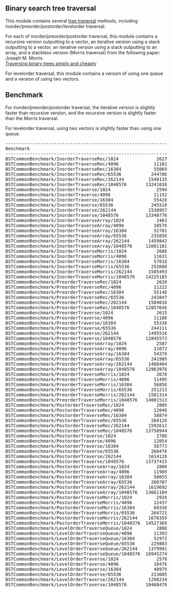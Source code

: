 ## Binary search tree traversal
This module contains several [tree traversal](https://en.wikipedia.org/wiki/Tree_traversal)
methods, including inorder/preorder/postorder/levelorder traversal.

For each of inorder/preorder/postorder traversal, this module contains a
recursive version outputting to a vector, an iterative version using a stack 
outputting to a vector, an iterative version using a stack outputting to an
array, and a stackless version (Morris traversal) from the following paper:  
Joseph M. Morris   
[Traversing binary trees simply and cheaply](https://doi.org/10.1016/0020-0190(79)90068-1)

For levelorder traversal, this module contains a version of using one queue and
a version of using two vectors.

## Benchmark
For inorder/preorder/postorder traversal, the iterative version is slightly
faster than recursive version, and the recursive version is slightly faster
than the Morris traversal.

For levelorder traversal, using two vectors is slightly faster than using one
queue.
<pre>
------------------------------------------------------------------------------------------
Benchmark                                                   Time           CPU Iterations
------------------------------------------------------------------------------------------
BSTCommonBenchmark/InorderTraverseRec/1024              26276 ns      26273 ns      26691
BSTCommonBenchmark/InorderTraverseRec/4096             111813 ns     111808 ns       6247
BSTCommonBenchmark/InorderTraverseRec/16384            550698 ns     550612 ns       1269
BSTCommonBenchmark/InorderTraverseRec/65536           2447861 ns    2447588 ns        286
BSTCommonBenchmark/InorderTraverseRec/262144         15401359 ns   15400030 ns         44
BSTCommonBenchmark/InorderTraverseRec/1048576       132410383 ns  132400969 ns          5
BSTCommonBenchmark/InorderTraverse/1024                 25942 ns      25944 ns      27066
BSTCommonBenchmark/InorderTraverse/4096                111522 ns     111512 ns       6308
BSTCommonBenchmark/InorderTraverse/16384               554203 ns     554138 ns       1268
BSTCommonBenchmark/InorderTraverse/65536              2455184 ns    2454987 ns        287
BSTCommonBenchmark/InorderTraverse/262144            15389570 ns   15388969 ns         47
BSTCommonBenchmark/InorderTraverse/1048576          133407763 ns  133401469 ns          5
BSTCommonBenchmark/InorderTraverseArray/1024            24635 ns      24645 ns      28498
BSTCommonBenchmark/InorderTraverseArray/4096           105767 ns     105761 ns       6604
BSTCommonBenchmark/InorderTraverseArray/16384          527817 ns     527754 ns       1328
BSTCommonBenchmark/InorderTraverseArray/65536         2358505 ns    2358343 ns        297
BSTCommonBenchmark/InorderTraverseArray/262144       14598427 ns   14597822 ns         49
BSTCommonBenchmark/InorderTraverseArray/1048576     126011816 ns  125985680 ns          6
BSTCommonBenchmark/InorderTraverseMorris/1024           26869 ns      26882 ns      26024
BSTCommonBenchmark/InorderTraverseMorris/4096          116311 ns     116310 ns       6004
BSTCommonBenchmark/InorderTraverseMorris/16384         570189 ns     570013 ns       1233
BSTCommonBenchmark/InorderTraverseMorris/65536        2526887 ns    2526288 ns        277
BSTCommonBenchmark/InorderTraverseMorris/262144      15854939 ns   15854443 ns         44
BSTCommonBenchmark/InorderTraverseMorris/1048576    142251854 ns  142217928 ns          5
BSTCommonBenchmark/PreorderTraverseRec/1024             26209 ns      26202 ns      26691
BSTCommonBenchmark/PreorderTraverseRec/4096            112223 ns     112232 ns       6240
BSTCommonBenchmark/PreorderTraverseRec/16384           551466 ns     551515 ns       1274
BSTCommonBenchmark/PreorderTraverseRec/65536          2438470 ns    2438812 ns        286
BSTCommonBenchmark/PreorderTraverseRec/262144        15040100 ns   15038891 ns         46
BSTCommonBenchmark/PreorderTraverseRec/1048576      128576403 ns  128585307 ns          5
BSTCommonBenchmark/PreorderTraverse/1024                26153 ns      26156 ns      26784
BSTCommonBenchmark/PreorderTraverse/4096               111868 ns     111889 ns       6282
BSTCommonBenchmark/PreorderTraverse/16384              553306 ns     553361 ns       1275
BSTCommonBenchmark/PreorderTraverse/65536             2441114 ns    2441262 ns        286
BSTCommonBenchmark/PreorderTraverse/262144           14955164 ns   14952817 ns         48
BSTCommonBenchmark/PreorderTraverse/1048576         128455735 ns  128440447 ns          5
BSTCommonBenchmark/PreorderTraverseArray/1024           25872 ns      25883 ns      27343
BSTCommonBenchmark/PreorderTraverseArray/4096          110720 ns     110710 ns       6316
BSTCommonBenchmark/PreorderTraverseArray/16384         543785 ns     543795 ns       1289
BSTCommonBenchmark/PreorderTraverseArray/65536        2419898 ns    2419575 ns        290
BSTCommonBenchmark/PreorderTraverseArray/262144      14884047 ns   14884811 ns         48
BSTCommonBenchmark/PreorderTraverseArray/1048576    129639702 ns  129640395 ns          5
BSTCommonBenchmark/PreorderTraverseMorris/1024          26787 ns      26803 ns      26048
BSTCommonBenchmark/PreorderTraverseMorris/4096         114954 ns     114945 ns       6057
BSTCommonBenchmark/PreorderTraverseMorris/16384        568503 ns     568502 ns       1233
BSTCommonBenchmark/PreorderTraverseMorris/65536       2512132 ns    2512010 ns        277
BSTCommonBenchmark/PreorderTraverseMorris/262144     15813144 ns   15813329 ns         43
BSTCommonBenchmark/PreorderTraverseMorris/1048576   140015136 ns  139991612 ns          5
BSTCommonBenchmark/PostorderTraverseRec/1024            28094 ns      28097 ns      24555
BSTCommonBenchmark/PostorderTraverseRec/4096           120408 ns     120414 ns       5802
BSTCommonBenchmark/PostorderTraverseRec/16384          588746 ns     588633 ns       1193
BSTCommonBenchmark/PostorderTraverseRec/65536         2601206 ns    2601231 ns        269
BSTCommonBenchmark/PostorderTraverseRec/262144       15926121 ns   15926116 ns         45
BSTCommonBenchmark/PostorderTraverseRec/1048576     137589448 ns  137587342 ns          5
BSTCommonBenchmark/PostorderTraverse/1024               27800 ns      27804 ns      25109
BSTCommonBenchmark/PostorderTraverse/4096              120547 ns     120542 ns       5820
BSTCommonBenchmark/PostorderTraverse/16384             587734 ns     587716 ns       1187
BSTCommonBenchmark/PostorderTraverse/65536            2604763 ns    2604154 ns        266
BSTCommonBenchmark/PostorderTraverse/262144          16141284 ns   16141141 ns         44
BSTCommonBenchmark/PostorderTraverse/1048576        137374156 ns  137336928 ns          5
BSTCommonBenchmark/PostorderTraverseArray/1024          28085 ns      28079 ns      24975
BSTCommonBenchmark/PostorderTraverseArray/4096         119893 ns     119863 ns       5867
BSTCommonBenchmark/PostorderTraverseArray/16384        586558 ns     586419 ns       1196
BSTCommonBenchmark/PostorderTraverseArray/65536       2607073 ns    2606908 ns        270
BSTCommonBenchmark/PostorderTraverseArray/262144     16196922 ns   16193465 ns         43
BSTCommonBenchmark/PostorderTraverseArray/1048576   136611044 ns  136609513 ns          5
BSTCommonBenchmark/PostorderTraverseMorris/1024         29206 ns      29207 ns      23979
BSTCommonBenchmark/PostorderTraverseMorris/4096        124371 ns     124368 ns       5466
BSTCommonBenchmark/PostorderTraverseMorris/16384       603308 ns     603353 ns       1171
BSTCommonBenchmark/PostorderTraverseMorris/65536      2647217 ns    2647393 ns        264
BSTCommonBenchmark/PostorderTraverseMorris/262144    16763594 ns   16764760 ns         42
BSTCommonBenchmark/PostorderTraverseMorris/1048576  145273693 ns  145284741 ns          5
BSTCommonBenchmark/LevelOrderTraverseQueue/1024         28803 ns      28781 ns      25717
BSTCommonBenchmark/LevelOrderTraverseQueue/4096        113934 ns     113947 ns       6119
BSTCommonBenchmark/LevelOrderTraverseQueue/16384       529721 ns     529720 ns       1330
BSTCommonBenchmark/LevelOrderTraverseQueue/65536      2298832 ns    2298835 ns        307
BSTCommonBenchmark/LevelOrderTraverseQueue/262144    13799910 ns   13800232 ns         52
BSTCommonBenchmark/LevelOrderTraverseQueue/1048576  109452740 ns  109453156 ns          6
BSTCommonBenchmark/LevelOrderTraverse/1024              25784 ns      25792 ns      27425
BSTCommonBenchmark/LevelOrderTraverse/4096             104767 ns     104775 ns       6708
BSTCommonBenchmark/LevelOrderTraverse/16384            489793 ns     489674 ns       1289
BSTCommonBenchmark/LevelOrderTraverse/65536           2136051 ns    2135580 ns        320
BSTCommonBenchmark/LevelOrderTraverse/262144         12982341 ns   12982179 ns         54
BSTCommonBenchmark/LevelOrderTraverse/1048576       104684760 ns  104683800 ns          7
</pre>
